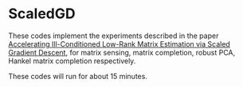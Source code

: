 # ScaledGD
These codes implement the experiments described in the paper 
[Accelerating Ill-Conditioned Low-Rank Matrix Estimation via Scaled Gradient Descent](https://arxiv.org/abs/2005.08898),
for matrix sensing, matrix completion, robust PCA, Hankel matrix completion respectively.

These codes will run for about 15 minutes.
